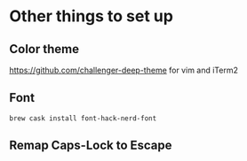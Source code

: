 # Other things to set up

## Color theme
https://github.com/challenger-deep-theme for vim and iTerm2

## Font
```brew cask install font-hack-nerd-font```

## Remap Caps-Lock to Escape

